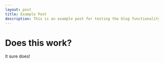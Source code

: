 ```yaml
---
layout: post
title: Example Post
description: This is an example post for testing the blog functionality of this Jekyll theme.
---
```


# Does this work?

It sure does!
